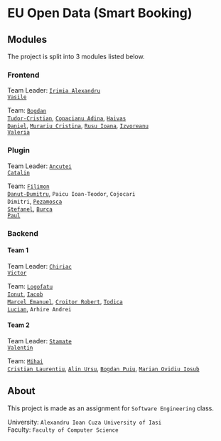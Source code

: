 # EU Open Data (Smart Booking)

## Modules

The project is split into 3 modules listed below.

### Frontend
Team Leader: <code>[Irimia Alexandru Vasile](https://github.com/alexandru-irimia)</code>

Team: <code>[Bogdan Tudor-Cristian](https://github.com/BogdanTudorCrst07)</code>, <code>[Copacianu Adina](https://github.com/Adina-Copacianu)</code>, <code>[Haivas Daniel](https://github.com/andreihaivas6)</code>, <code>[Murariu Cristina](https://github.com/cristinaaa272)</code>, <code>[Rusu Ioana](https://github.com/RusuI)</code>, <code>[Izvoreanu Valeria](https://github.com/valeria-izvoreanu)</code>

### Plugin
Team Leader: <code>[Ancutei Catalin](https://github.com/Catalyn45)</code>

Team: <code>[Filimon Danut-Dumitru](https://github.com/Danie83)</code>, <code>Paicu Ioan-Teodor</code>, <code>Cojocari Dimitri</code>, <code>[Pezamosca Stefanel](https://github.com/StefanPEZA)</code>, <code>[Burca Paul](https://github.com/paulburca)</code>

### Backend 
#### Team 1
Team Leader: <code>[Chiriac Victor](https://github.com/VictorBytes)</code>

Team: <code>[Logofatu Ionut](https://github.com/IonutLogofatu)</code>, <code>[Iacob Marcel Emanuel](https://github.com/EmanuelIM)</code>, <code>[Croitor Robert](https://github.com/RobertCroitor)</code>, <code>[Todica Lucian](https://github.com/lucimaster100)</code>, <code>Arhire Andrei</code>

#### Team 2
Team Leader: <code>[Stamate Valentin](https://github.com/StamateValentin)</code>

Team: <code>[Mihai Cristian Laurentiu](https://github.com/LaurentiuMihai112)</code>, <code>[Alin Ursu](https://github.com/ursualin7890)</code>, <code>[Bogdan Puiu](https://github.com/BogdanPuiu04)</code>, <code>[Marian Ovidiu Iosub](https://github.com/MarianIosub)</code>

## About
This project is made as an assignment for `Software Engineering` class.

University: `Alexandru Ioan Cuza University of Iasi`<br>
Faculty: `Faculty of Computer Science`